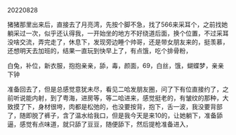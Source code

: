 20220828

猪猪那里出来后，直接去了月亮湾，先按个脚不急，找了566来采耳个，之前找她躺采过一次，似乎还认得我，一开始坐的地方不好绕道后面，换个位置，不过采耳没啥交流，弄完走了，休息下，发现旁边睡个帅哥，还是带女朋友来的，挺羡慕，还想明天去加班的，结果一直玩到快早上了，有点饿，吃个排骨粉，

白兔，补位，新衣服，抱抱亲亲，舔，毒，颜面，69，白丝，饿，蝴蝶梦，亲亲下钟

准备回去了，但是总感觉意犹未尽，看见二哈发朋友圈，问了下有位直接约了，之前听说能内射，到了粤海，进房等，等二哈进来，感觉挺老的，有皱纹的那种，大致摸了下，身材很垮，肉都是松弛的，也没要按背，抱下，舌一波，我没要背部了，随即脱了裤子，含了温水给我口，但是我今天是来10的，让她躺下，准备舔逼，感觉有点味道，就只舔了豆豆，随便舔下，然后提枪准备进入，